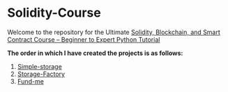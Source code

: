# Solidity-Course
Welcome to the repository for the Ultimate [Solidity, Blockchain, and Smart Contract Course – Beginner to Expert Python Tutorial](https://www.youtube.com/watch?v=M576WGiDBdQ&t=7352s&ab_channel=freeCodeCamp.org)

**The order in which I have created the projects is as follows:**
1. [Simple-storage](https://github.com/icyjkk/Solidity-Course/tree/main/simple-storage)
2. [Storage-Factory](https://github.com/icyjkk/Solidity-Course/tree/main/Storage-Factory)
3. [Fund-me](https://github.com/icyjkk/Solidity-Course/tree/main/fund-me)
